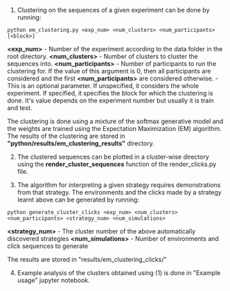 1. Clustering on the sequences of a given experiment can be done by running:

`python em_clustering.py <exp_num> <num_clusters> <num_participants> [<block>]`

**<exp_num>** - Number of the experiment according to the data folder in the root directory.
**<num_clusters>** - Number of clusters to cluster the sequences into.
**<num_participants>** - Number of participants to run the clustering for. If the value of this argument is 0, then all participants are considered and the first **<num_participants>** are considered otherwise. 
**<block>** - This is an optional parameter. If unspecified, it considers the whole experiment. If specified, it specifies the block for which the clustering is done. It's value depends on the experiment number but usually it is train and test. 

The clustering is done using a mixture of the softmax generative model and the weights are trained using the Expectation Maximization (EM) algorithm. The results of the clustering are stored in **"python/results/em_clustering_results"** directory.

2. The clustered sequences can be plotted in a cluster-wise directory using the **render_cluster_sequences** function of the render_clicks.py file.


3. The algorithm for interpreting a given strategy requires demonstrations from that strategy. The environments and the       clicks made by a strategy learnt above can be generated by running:

`python generate_cluster_clicks <exp_num> <num_clusters> <num_participants> <strategy_num> <num_simulations>`

**<strategy_num>** - The cluster number of the above automatically discovered strategies
**<num_simulations>** - Number of environments and click sequences to generate

The results are stored in "results/em_clustering_clicks/"

4. Example analysis of the clusters obtained using (1) is done in "Example usage" jupyter notebook.
